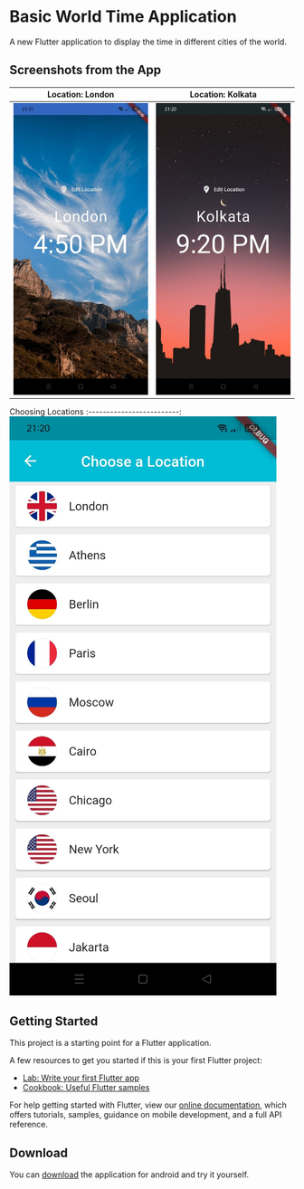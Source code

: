 # Basic World Time Application

A new Flutter application to display the time in different cities of the world.


## Screenshots from the App

Location: London           |  Location: Kolkata
:-------------------------:|:-------------------------:
![Screen One](https://github.com/anantgarg30/flutter_world_time_app/blob/master/ss/London.jpeg)  |  ![Screen Two](https://github.com/anantgarg30/flutter_world_time_app/blob/master/ss/Kolkata.jpeg)


Choosing Locations
:-------------------------:
![Screen One](https://github.com/anantgarg30/flutter_world_time_app/blob/master/ss/Locations1.jpeg)



## Getting Started

This project is a starting point for a Flutter application.

A few resources to get you started if this is your first Flutter project:

- [Lab: Write your first Flutter app](https://flutter.dev/docs/get-started/codelab)
- [Cookbook: Useful Flutter samples](https://flutter.dev/docs/cookbook)

For help getting started with Flutter, view our
[online documentation](https://flutter.dev/docs), which offers tutorials,
samples, guidance on mobile development, and a full API reference.

## Download
You can [download](https://github.com/anantgarg30/flutter_world_time_app/build/app/outputs/flutter-apk/app-release.apk) the application for android and try it yourself.
